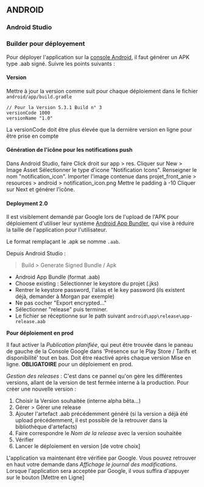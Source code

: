 ## ANDROID

### Android Studio


### Builder pour déployement

Pour déployer l'application sur la [console Android](https://play.google.com/apps/publish/?account=6358788392649908936#AppDashboardPlace:p=io.aurora.start&appid=4976027160362440881), il faut générer un APK type .aab signé. Suivre les points suivants :

#### Version

Mettre à jour la version comme suit pour chaque déploiement dans le fichier `android/app/build.gradle`


```shell
// Pour la Version 5.3.1 Build n° 3 
versionCode 1000
versionName "1.0"
```
La versionCode doit être plus élevée que la dernière version en ligne pour être prise en compte

#### Génération de l'icône pour les notifications push

Dans Android Studio, faire Click droit sur app > res. Cliquer sur New > Image Asset
Sélectionner le type d'icone "Notification Icons". Renseigner le nom "notification_icon".
Importer l'image contenue dans projet_front_anie > resources > android > notification_icon.png
Mettre le padding à -10
Cliquer sur Next et générer l'icône.

#### Deployment 2.0

Il est visiblement demandé par Google lors de l'upload de l'APK pour déploiement d'utiliser leur système [Android App Bundler](https://developer.android.com/platform/technology/app-bundle), qui vise à réduire la taille de l'application pour l'utilisateur.

Le format remplaçant le .apk se nomme `.aab`.

Depuis Android Studio :

> Build > Generate Signed Bundle / Apk

- Android App Bundle (format .aab)
- Choose existing : Sélectionner le keystore du projet (.jks)
- Rentrer le keystore password, l'alias et le key password (ils existent déjà, demander à Morgan par exemple)
- Ne pas cocher "Export encrypted..."
- Sélectionner "release" puis terminer.
- Le fichier se réceptionne sur le path suivant `android\app\release\app-release.aab`

**Pour déploiement en prod**

Il faut activer la _Publication planifiée_, qui peut être trouvée dans le paneau de gauche de la Console Google dans 'Présence sur le Play Store / Tarifs et disponibilité' tout en bas. Doit être réactivé après chaque version Mise en ligne. **OBLIGATOIRE** pour un déploiement en prod.

_Gestion des releases_ : C'est dans ce pannel qu'on gère les différentes versions, allant de la version de test fermée interne à la production.
Pour créer une nouvelle version :

1.  Choisir la Version souhaitée (interne alpha bêta...)
2.  Gérer > Gérer une release
3.  Ajouter l'artefact .aab précédemment généré (si la version a déjà été upload précédemment, il est possible de la retrouver dans la bibliothèque d'artefacts)
4.  Faire correspondre le _Nom de la release_ avec la version souhaitée
5.  Vérifier
6.  Lancer le déploiement en version [de votre choix]

L'application va maintenant être vérifiée par Google. Vous pouvez retrouver en haut votre demande dans _Affichage le journal des modifications_. Lorsque l'application sera acceptée par Google, il vous suffira d'appuyer sur le bouton [Mettre en Ligne]
